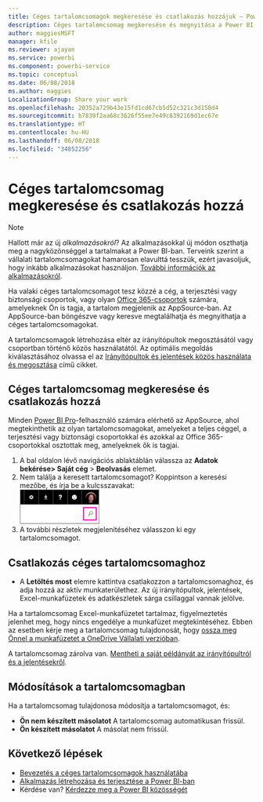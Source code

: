 ```yaml
---
title: Céges tartalomcsomagok megkeresése és csatlakozás hozzájuk – Power BI
description: Céges tartalomcsomag megkeresése és megnyitása a Power BI-ban
author: maggiesMSFT
manager: kfile
ms.reviewer: ajayan
ms.service: powerbi
ms.component: powerbi-service
ms.topic: conceptual
ms.date: 06/08/2018
ms.author: maggies
LocalizationGroup: Share your work
ms.openlocfilehash: 20352a729b43e15fd1cd67cb5d52c321c3d150d4
ms.sourcegitcommit: b7839f2aa68c3626f55ee7e49c8392169d1ec67e
ms.translationtype: HT
ms.contentlocale: hu-HU
ms.lasthandoff: 06/08/2018
ms.locfileid: "34852256"
---
```

# <a name="find-and-connect-to-an-organizational-content-pack"></a>Céges tartalomcsomag megkeresése és csatlakozás hozzá
> [!NOTE]
> Hallott már az új *alkalmazásokról*? Az alkalmazásokkal új módon oszthatja meg a nagyközönséggel a tartalmakat a Power BI-ban. Terveink szerint a vállalati tartalomcsomagokat hamarosan elavulttá tesszük, ezért javasoljuk, hogy inkább alkalmazásokat használjon. [További információk az alkalmazásokról](service-install-use-apps.md).
> 
> 

Ha valaki céges tartalomcsomagot tesz közzé a cég, a terjesztési vagy biztonsági csoportok, vagy olyan [Office 365-csoportok](https://support.office.com/article/Create-a-group-in-Office-365-7124dc4c-1de9-40d4-b096-e8add19209e9) számára, amelyeknek Ön is tagja, a tartalom megjelenik az AppSource-ban.  Az AppSource-ban böngészve vagy keresve megtalálhatja és megnyithatja a céges tartalomcsomagokat.

A tartalomcsomagok létrehozása eltér az irányítópultok megosztásától vagy csoportban történő közös használatától. Az optimális megoldás kiválasztásához olvassa el az [Irányítópultok és jelentések közös használata és megosztása](service-how-to-collaborate-distribute-dashboards-reports.md) című cikket.

## <a name="find-an-organizational-content-pack"></a>Céges tartalomcsomag megkeresése és csatlakozás hozzá
Minden [Power BI Pro](https://powerbi.microsoft.com/pricing)-felhasználó számára elérhető az AppSource, ahol megtekinthetik az olyan tartalomcsomagokat, amelyeket a teljes céggel, a terjesztési vagy biztonsági csoportokkal és azokkal az Office 365-csoportokkal osztottak meg, amelyeknek ők is tagjai.  

1. A bal oldalon lévő navigációs ablaktáblán válassza az **Adatok bekérése\> Saját cég** \> **Beolvasás** elemet.
2. Nem találja a keresett tartalomcsomagot? Koppintson a keresési mezőbe, és írja be a kulcsszavakat:  
    ![](media/service-organizational-content-pack-find-and-open/cp_searchbox.png)
3. A további részletek megjelenítéséhez válasszon ki egy tartalomcsomagot.

## <a name="connect-to-an-organizational-content-pack"></a>Csatlakozás céges tartalomcsomaghoz
* A **Letöltés most** elemre kattintva csatlakozzon a tartalomcsomaghoz, és adja hozzá az aktív munkaterülethez. Az új irányítópultok, jelentések, Excel-munkafüzetek és adatkészletek sárga csillaggal vannak jelölve.

Ha a tartalomcsomag Excel-munkafüzetet tartalmaz, figyelmeztetés jelenhet meg, hogy nincs engedélye a munkafüzet megtekintéséhez. Ebben az esetben kérje meg a tartalomcsomag tulajdonosát, hogy [ossza meg Önnel a munkafüzetet a OneDrive Vállalati verzióban](https://support.office.com/en-us/article/Share-documents-or-folders-in-Office-365-1fe37332-0f9a-4719-970e-d2578da4941c). 

A tartalomcsomag zárolva van. [Mentheti a saját példányát az irányítópultról és a jelentésekről](service-organizational-content-pack-copy-refresh-access.md). 

## <a name="changes-to-the-content-pack"></a>Módosítások a tartalomcsomagban
Ha a tartalomcsomag tulajdonosa módosítja a tartalomcsomagot, és: 

* **Ön nem készített másolatot** A tartalomcsomag automatikusan frissül.
* **Ön készített másolatot** A másolat nem frissül. 

## <a name="next-steps"></a>Következő lépések
* [Bevezetés a céges tartalomcsomagok használatába](service-organizational-content-pack-introduction.md)  
* [Alkalmazás létrehozása és terjesztése a Power BI-ban](service-create-distribute-apps.md)
* Kérdése van? [Kérdezze meg a Power BI közösségét](http://community.powerbi.com/)

